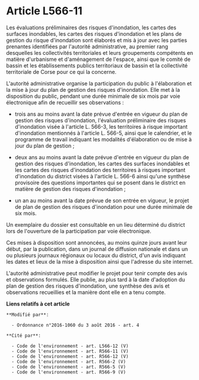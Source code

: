 # Article L566-11

Les évaluations préliminaires des risques d'inondation, les cartes des surfaces inondables, les cartes des risques
d'inondation et les plans de gestion du risque d'inondation sont élaborés et mis à jour avec les parties prenantes
identifiées par l'autorité administrative, au premier rang desquelles les collectivités territoriales et leurs groupements
compétents en matière d'urbanisme et d'aménagement de l'espace, ainsi que le comité de bassin et les établissements publics
territoriaux de bassin et la collectivité territoriale de Corse pour ce qui la concerne. 

L'autorité administrative organise la participation du public à l'élaboration et la mise à jour du plan de gestion des
risques d'inondation. Elle met à la disposition du public, pendant une durée minimale de six mois par voie électronique afin
de recueillir ses observations : 

- trois ans au moins avant la date prévue d'entrée en vigueur du plan de gestion des risques d'inondation, l'évaluation
préliminaire des risques d'inondation visée à l'article L. 566-3, les territoires à risque important d'inondation mentionnés
à l'article L. 566-5, ainsi que le calendrier, et le programme de travail indiquant les modalités d'élaboration ou de mise à
jour du plan de gestion ; 

- deux ans au moins avant la date prévue d'entrée en vigueur du plan de gestion des risques d'inondation, les cartes des
surfaces inondables et les cartes des risques d'inondation des territoires à risques important d'inondation du district
visées à l'article L. 566-6 ainsi qu'une synthèse provisoire des questions importantes qui se posent dans le district en
matière de gestion des risques d'inondation ; 

- un an au moins avant la date prévue de son entrée en vigueur, le projet de plan de gestion des risques d'inondation pour
une durée minimale de six mois. 

Un exemplaire du dossier est consultable en un lieu déterminé du district lors de l'ouverture de la participation par voie
électronique. 

Ces mises à disposition sont annoncées, au moins quinze jours avant leur début, par la publication, dans un journal de
diffusion nationale et dans un ou plusieurs journaux régionaux ou locaux du district, d'un avis indiquant les dates et lieux
de la mise à disposition ainsi que l'adresse du site internet. 

L'autorité administrative peut modifier le projet pour tenir compte des avis et observations formulés. Elle publie, au plus
tard à la date d'adoption du plan de gestion des risques d'inondation, une synthèse des avis et observations recueillies et
la manière dont elle en a tenu compte.

**Liens relatifs à cet article**

	**Modifié par**:

	  - Ordonnance n°2016-1060 du 3 août 2016 - art. 4

	**Cité par**:

	  - Code de l'environnement - art. L566-12 (V)
	  - Code de l'environnement - art. R566-11 (V)
	  - Code de l'environnement - art. R566-12 (V)
	  - Code de l'environnement - art. R566-2 (V)
	  - Code de l'environnement - art. R566-5 (V)
	  - Code de l'environnement - art. R566-9 (V)
